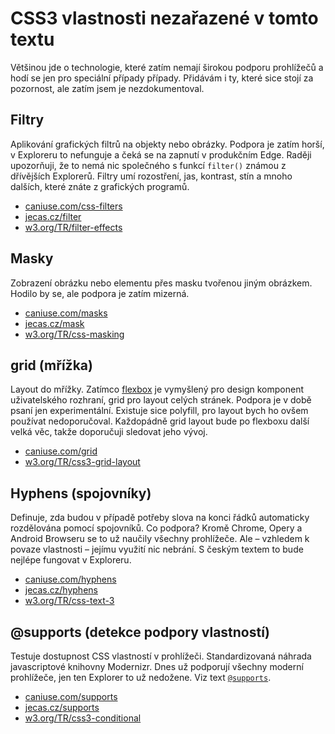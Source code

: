 # CSS3 vlastnosti nezařazené v tomto textu

Většinou jde o technologie, které zatím nemají širokou podporu prohlížečů a hodí se jen pro speciální případy případy. Přidávám i ty, které sice stojí za pozornost, ale zatím jsem je nezdokumentoval.

## Filtry

Aplikování grafických filtrů na objekty nebo obrázky. Podpora je zatím horší, v Exploreru to nefunguje a čeká se na zapnutí v produkčním Edge. Raději upozorňuji, že to nemá nic společného s funkcí `filter()` známou z dřívějších Explorerů. Filtry umí rozostření, jas, kontrast, stín a mnoho dalších, které znáte z grafických programů. 

- [caniuse.com/css-filters](https://caniuse.com/css-filters)
- [jecas.cz/filter](http://jecas.cz/filter)  
- [w3.org/TR/filter-effects](https://www.w3.org/TR/filter-effects/)

## Masky

Zobrazení obrázku nebo elementu přes masku tvořenou jiným obrázkem. Hodilo by se, ale podpora je zatím mizerná. 

- [caniuse.com/masks](https://caniuse.com/masks)
- [jecas.cz/mask](http://jecas.cz/mask)
- [w3.org/TR/css-masking](https://www.w3.org/TR/css-masking/)

## grid (mřížka)

Layout do mřížky. Zatímco [flexbox](css-flexbox.md) je vymyšlený pro design komponent uživatelského rozhraní, grid pro layout celých stránek. Podpora je v době psaní jen experimentální. Existuje sice polyfill, pro layout bych ho ovšem používat nedoporučoval. Každopádně grid layout bude po flexboxu další velká věc, takže doporučuji sledovat jeho vývoj. 

- [caniuse.com/grid](https://caniuse.com/grid)
- [w3.org/TR/css3-grid-layout](https://www.w3.org/TR/css3-grid-layout/)

## Hyphens (spojovníky)

Definuje, zda budou v případě potřeby slova na konci řádků automaticky rozdělována pomocí spojovníků. Co podpora? Kromě Chrome, Opery a Android Browseru se to už naučily všechny prohlížeče. Ale – vzhledem k povaze vlastnosti – jejímu využití nic nebrání. S českým textem to bude nejlépe fungovat v Exploreru.

- [caniuse.com/hyphens](https://caniuse.com/hyphens)
- [jecas.cz/hyphens](http://jecas.cz/hyphens)
- [w3.org/TR/css-text-3](https://www.w3.org/TR/css-text-3/#hyphens-property)

## @supports (detekce podpory vlastností)

Testuje dostupnost CSS vlastností v prohlížeči. Standardizovaná náhrada javascriptové knihovny Modernizr. Dnes už podporují všechny moderní prohlížeče, jen ten Explorer to už nedožene. Viz text [`@supports`](css-supports.md).

- [caniuse.com/supports](https://caniuse.com/supports)
- [jecas.cz/supports](http://jecas.cz/supports)
- [w3.org/TR/css3-conditional](https://www.w3.org/TR/css3-conditional/)
